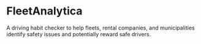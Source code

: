 # FleetAnalytica
A driving habit checker to help fleets, rental companies, and municipalities identify safety issues and potentially reward safe drivers.
